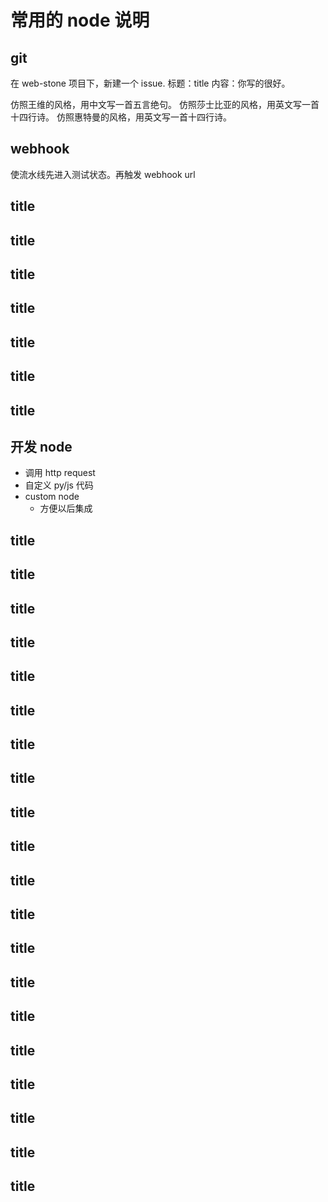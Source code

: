 # 常用的 node 说明

## git

在 web-stone 项目下，新建一个 issue.
标题：title
内容：你写的很好。

仿照王维的风格，用中文写一首五言绝句。
仿照莎士比亚的风格，用英文写一首十四行诗。
仿照惠特曼的风格，用英文写一首十四行诗。

## webhook

使流水线先进入测试状态。再触发 webhook url

## title

## title

## title

## title

## title

## title

## title

## 开发 node

- 调用 http request
- 自定义 py/js 代码
- custom node
  - 方便以后集成

## title

## title

## title

## title

## title

## title

## title

## title

## title

## title

## title

## title

## title

## title

## title

## title

## title

## title

## title

## title
